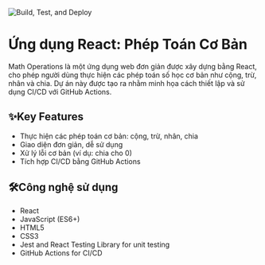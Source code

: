 ![Build, Test, and Deploy](https://github.com/NTD0411/SimpleMathReactCICD/actions/workflows/ci.yml/badge.svg?branch=main)
# Ứng dụng React: Phép Toán Cơ Bản

Math Operations là một ứng dụng web đơn giản được xây dựng bằng React, cho phép người dùng thực hiện các phép toán số học cơ bản như cộng, trừ, nhân và chia.
Dự án này được tạo ra nhằm minh họa cách thiết lập và sử dụng CI/CD với GitHub Actions.
## ✨Key Features

- Thực hiện các phép toán cơ bản: cộng, trừ, nhân, chia
- Giao diện đơn giản, dễ sử dụng
- Xử lý lỗi cơ bản (ví dụ: chia cho 0)
- Tích hợp CI/CD bằng GitHub Actions

## 🛠️Công nghệ sử dụng

- React
- JavaScript (ES6+)
- HTML5
- CSS3
- Jest and React Testing Library for unit testing
- GitHub Actions for CI/CD

